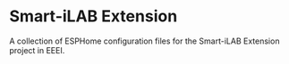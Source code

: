 # Smart-iLAB Extension
A collection of ESPHome configuration files for the Smart-iLAB Extension project in EEEI.
